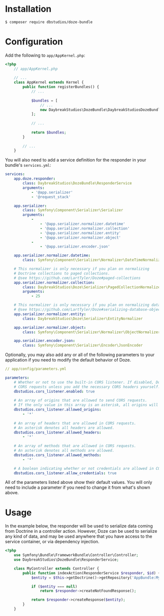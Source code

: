 # Installation
```bash
$ composer require dbstudios/doze-bundle
```

# Configuration
Add the following to `app/AppKernel.php`:

```php
<?php
    // app/AppKernel.php
    
    // ...
    class AppKernel extends Kernel {
        public function registerBundles() {
            // ...
            
            $bundles = [
            	// ...
            	new DaybreakStudios\DozeBundle\DaybreakStudiosDozeBundle(),
            ];
            
            // ...
    
            return $bundles;
        }
    
        // ...
    }
```

You will also need to add a service definition for the responder in your bundle's `services.yml`:

```yaml
services:
    app.doze.responder:
        class: DaybreakStudios\DozeBundle\ResponderService
        arguments:
            - '@app.serializer'
            - '@request_stack'

    app.serializer:
        class: Symfony\Component\Serializer\Serializer
        arguments:
            -
                - '@app.serializer.normalizer.datetime'
                - '@app.serializer.normalizer.collection'
                - '@app.serializer.normalizer.entity'
                - '@app.serializer.normalizer.object'
            -
                - '@app.serializer.encoder.json'

    app.serializer.normalizer.datetime:
        class: Symfony\Component\Serializer\Normalizer\DateTimeNormalizer

    # This normalizer is only necessary if you plan on normalizing
    # Doctrine collections to paged collections.
    # @see https://github.com/LartTyler/Doze#paged-collections
    app.serializer.normalizer.collection:
        class: DaybreakStudios\Doze\Serializer\PagedCollectionNormalizer
        arguments:
            - 25

    # This normalizer is only necessary if you plan on normalizing database entities.
    # @see https://github.com/LartTyler/Doze#serializing-database-objects
    app.serializer.normalizer.entity:
        class: DaybreakStudios\Doze\Serializer\EntityNormalizer

    app.serializer.normalizer.object:
        class: Symfony\Component\Serializer\Normalizer\ObjectNormalizer

    app.serializer.encoder.json:
        class: Symfony\Component\Serializer\Encoder\JsonEncoder
```

Optionally, you may also add any or all of the following parameters to your application if you need to
modify the default behavior of Doze.

```yaml
// app/config/parameters.yml

parameters:
    # Whether or not to use the built-in CORS listener. If disabled, Doze will not be able to respond to
    # CORS requests unless you add the necessary CORS headers yourself.
    dbstudios.cors_listener.enabled: true
    
    # An array of origins that are allowed to send CORS requests.
    # If the only value in this array is an asterisk, all origins will be allowed.
    dbstudios.cors_listener.allowed_origins:
        - '*'
        
    # An array of headers that are allowed in CORS requests.
    # An asterisk denotes all headers are allowed.
    dbstudios.cors_listener.allowed_headers:
        - '*'
        
    # An array of methods that are allowed in CORS requests.
    # An asterisk denotes all methods are allowed.
    dbstudios.cors_listener.allowed_methods:
        - '*'

    # A boolean indicating whether or not credentials are allowed in CORS requests.
    dbstudios.cors_listener.allow_credentials: true
```

All of the parameters listed above show their default values. You will only need to include a parameter if you need
to change it from what's shown above.

# Usage
In the example below, the responder will be used to serialize data coming from Doctrine in a controller action. However,
Doze can be used to serialize any kind of data, and may be used anywhere that you have access to the service container,
or via dependency injection.

```php
<?php
    use Symfony\Bundle\FrameworkBundle\Controller\Controller;
    use DaybreakStudios\DozeBundle\ResponderService;

    class MyController extends Controller {
        public function indexAction(ResponderService $responder, $id) {
            $entity = $this->getDoctrine()->getRepository('AppBundle:MyEntity')->find($id);

            if ($entity === null)
                return $responder->createNotFoundResponse();

            return $responder->createResponse($entity);
        }
    }
```
